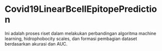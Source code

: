 # Covid19LinearBcellEpitopePrediction

Ini adalah proses riset dalam melakukan perbandingan algoritma machine learning, hidrophobocity scales, dan formasi pembagian dataset berdasarkan akurasi dan AUC.
 
